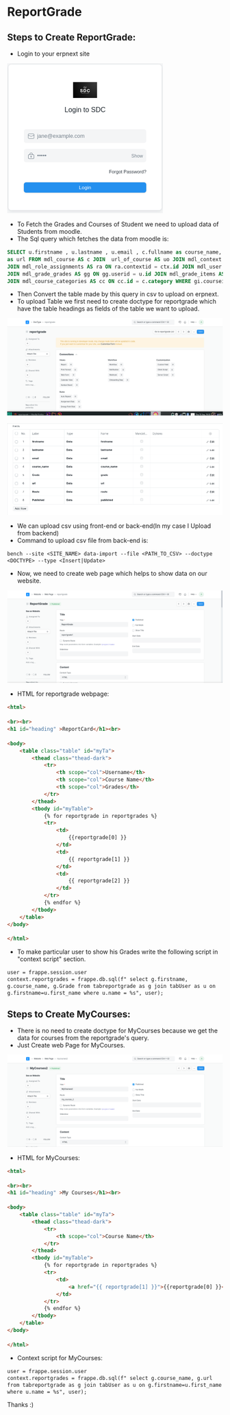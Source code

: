# ReportGrade

## Steps to Create ReportGrade:

- Login to your erpnext site

![#](/reportgrade/login.png "login")

- To Fetch the Grades and Courses of Student we need to upload data of Students from moodle.
- The Sql query which fetches the data from moodle is:

``` sql
SELECT u.firstname , u.lastname , u.email , c.fullname as course_name,  ROUND(gg.finalgrade,2) Grade, concat(uo.url, c.id)
as url FROM mdl_course AS c JOIN  url_of_course AS uo JOIN mdl_context AS ctx ON c.id = ctx.instanceid 
JOIN mdl_role_assignments AS ra ON ra.contextid = ctx.id JOIN mdl_user AS u ON u.id = ra.userid 
JOIN mdl_grade_grades AS gg ON gg.userid = u.id JOIN mdl_grade_items AS gi ON gi.id = gg.itemid
JOIN mdl_course_categories AS cc ON cc.id = c.category WHERE gi.courseid = c.id AND gi.itemtype = 'course';
```
- Then Convert the table made by this query in csv to upload on erpnext.
- To upload Table we first need to create doctype for reportgrade which have the table headings as fields of the table we want to upload.

![#](/reportgrade/docreport.png "doctype")

![#](/reportgrade/reportfields.png "fields")

- We can upload csv using front-end or back-end(In my case I Upload from backend)
- Command to upload csv file from back-end is:

``` shell
bench --site <SITE_NAME> data-import --file <PATH_TO_CSV> --doctype <DOCTYPE> --type <Insert|Update>
```

- Now, we need to create web page which helps to show data on our website.

![#](/reportgrade/reportweb.png "webpage")

- HTML for reportgrade webpage:

``` html
<html>

<br><br>
<h1 id="heading" >ReportCard</h1><br>

<body>
    <table class="table" id="myTa">
        <thead class="thead-dark">
            <tr>
                <th scope="col">Username</th>
                <th scope="col">Course Name</th>
                <th scope="col">Grades</th>
            </tr>
        </thead>
        <tbody id="myTable">
            {% for reportgrade in reportgrades %}
            <tr>
                <td>
                    {{reportgrade[0] }}
                </td>
                <td>
                    {{ reportgrade[1] }}
                </td>
                <td>
                    {{ reportgrade[2] }}
                </td>
            </tr>
            {% endfor %}
        </tbody>
    </table>
</body>

</html>

```
- To make particular user to show his Grades write the following script in "context script" section.

``` shell
user = frappe.session.user
context.reportgrades = frappe.db.sql(f" select g.firstname, g.course_name, g.Grade from tabreportgrade as g join tabUser as u on g.firstname=u.first_name where u.name = %s", user);
```

## Steps to Create MyCourses:
- There is no need to create doctype for MyCourses because we get the data for courses from the reportgrade's query.
- Just Create web Page for MyCourses.
 
![#](/reportgrade/coursesweb.png "courseswebpage")

- HTML for MyCourses:

``` html
<html>

<br><br>
<h1 id="heading" >My Courses</h1><br>

<body>
    <table class="table" id="myTa">
        <thead class="thead-dark">
            <tr>
                <th scope="col">Course Name</th>
            </tr>
        </thead>
        <tbody id="myTable">
            {% for reportgrade in reportgrades %}
            <tr>
                <td>
                    <a href="{{ reportgrade[1] }}">{{reportgrade[0] }}</a>
                </td>
            </tr>
            {% endfor %}
        </tbody>
    </table>
</body>

</html>
```
- Context script for MyCourses:

``` shell
user = frappe.session.user
context.reportgrades = frappe.db.sql(f" select g.course_name, g.url from tabreportgrade as g join tabUser as u on g.firstname=u.first_name where u.name = %s", user);
```
Thanks :)

